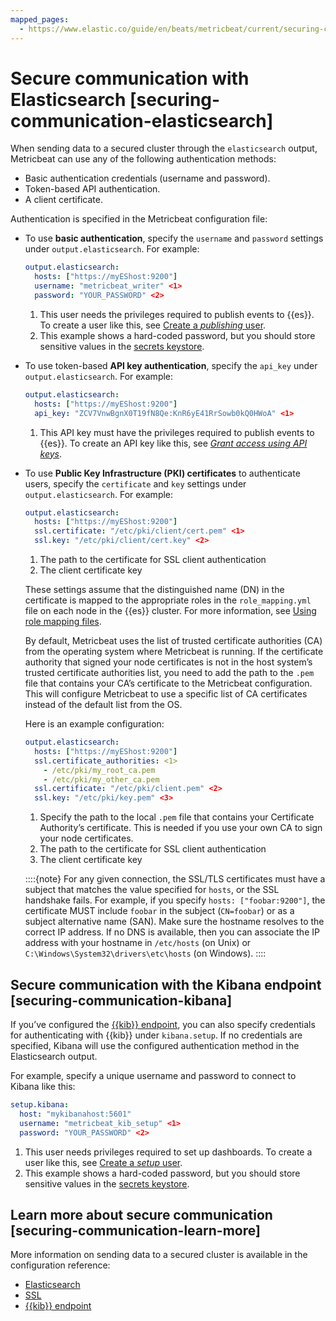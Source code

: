 ```yaml
---
mapped_pages:
  - https://www.elastic.co/guide/en/beats/metricbeat/current/securing-communication-elasticsearch.html
---
```


# Secure communication with Elasticsearch [securing-communication-elasticsearch]

When sending data to a secured cluster through the `elasticsearch` output, Metricbeat can use any of the following authentication methods:

* Basic authentication credentials (username and password).
* Token-based API authentication.
* A client certificate.

Authentication is specified in the Metricbeat configuration file:

* To use **basic authentication**, specify the `username` and `password` settings under `output.elasticsearch`. For example:

    ```yaml
    output.elasticsearch:
      hosts: ["https://myEShost:9200"]
      username: "metricbeat_writer" <1>
      password: "YOUR_PASSWORD" <2>
    ```

    1. This user needs the privileges required to publish events to {{es}}. To create a user like this, see [Create a *publishing* user](/reference/metricbeat/privileges-to-publish-events.md).
    2. This example shows a hard-coded password, but you should store sensitive values in the [secrets keystore](/reference/metricbeat/keystore.md).

* To use token-based **API key authentication**, specify the `api_key` under `output.elasticsearch`. For example:

    ```yaml
    output.elasticsearch:
      hosts: ["https://myEShost:9200"]
      api_key: "ZCV7VnwBgnX0T19fN8Qe:KnR6yE41RrSowb0kQ0HWoA" <1>
    ```

    1. This API key must have the privileges required to publish events to {{es}}. To create an API key like this, see [*Grant access using API keys*](/reference/metricbeat/beats-api-keys.md).


* To use **Public Key Infrastructure (PKI) certificates** to authenticate users, specify the `certificate` and `key` settings under `output.elasticsearch`. For example:

    ```yaml
    output.elasticsearch:
      hosts: ["https://myEShost:9200"]
      ssl.certificate: "/etc/pki/client/cert.pem" <1>
      ssl.key: "/etc/pki/client/cert.key" <2>
    ```

    1. The path to the certificate for SSL client authentication
    2. The client certificate key


    These settings assume that the distinguished name (DN) in the certificate is mapped to the appropriate roles in the `role_mapping.yml` file on each node in the {{es}} cluster. For more information, see [Using role mapping files](docs-content://deploy-manage/users-roles/cluster-or-deployment-auth/mapping-users-groups-to-roles.md#mapping-roles-file).

    By default, Metricbeat uses the list of trusted certificate authorities (CA) from the operating system where Metricbeat is running. If the certificate authority that signed your node certificates is not in the host system’s trusted certificate authorities list, you need to add the path to the `.pem` file that contains your CA’s certificate to the Metricbeat configuration. This will configure Metricbeat to use a specific list of CA certificates instead of the default list from the OS.

    Here is an example configuration:

    ```yaml
    output.elasticsearch:
      hosts: ["https://myEShost:9200"]
      ssl.certificate_authorities: <1>
        - /etc/pki/my_root_ca.pem
        - /etc/pki/my_other_ca.pem
      ssl.certificate: "/etc/pki/client.pem" <2>
      ssl.key: "/etc/pki/key.pem" <3>
    ```

    1. Specify the path to the local `.pem` file that contains your Certificate Authority’s certificate. This is needed if you use your own CA to sign your node certificates.
    2. The path to the certificate for SSL client authentication
    3. The client certificate key


    ::::{note}
    For any given connection, the SSL/TLS certificates must have a subject that matches the value specified for `hosts`, or the SSL handshake fails. For example, if you specify `hosts: ["foobar:9200"]`, the certificate MUST include `foobar` in the subject (`CN=foobar`) or as a subject alternative name (SAN). Make sure the hostname resolves to the correct IP address. If no DNS is available, then you can associate the IP address with your hostname in `/etc/hosts` (on Unix) or `C:\Windows\System32\drivers\etc\hosts` (on Windows).
    ::::



## Secure communication with the Kibana endpoint [securing-communication-kibana]

If you’ve configured the [{{kib}} endpoint](/reference/metricbeat/setup-kibana-endpoint.md), you can also specify credentials for authenticating with {{kib}} under `kibana.setup`. If no credentials are specified, Kibana will use the configured authentication method in the Elasticsearch output.

For example, specify a unique username and password to connect to Kibana like this:

```yaml
setup.kibana:
  host: "mykibanahost:5601"
  username: "metricbeat_kib_setup" <1>
  password: "YOUR_PASSWORD" <2>
```

1. This user needs privileges required to set up dashboards. To create a user like this, see [Create a *setup* user](/reference/metricbeat/privileges-to-setup-beats.md).
2. This example shows a hard-coded password, but you should store sensitive values in the [secrets keystore](/reference/metricbeat/keystore.md).



## Learn more about secure communication [securing-communication-learn-more]

More information on sending data to a secured cluster is available in the configuration reference:

* [Elasticsearch](/reference/metricbeat/elasticsearch-output.md)
* [SSL](/reference/metricbeat/configuration-ssl.md)
* [{{kib}} endpoint](/reference/metricbeat/setup-kibana-endpoint.md)

